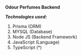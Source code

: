 **Odour Perfumes Backend**

***Technologies used:***

1. Prisma (ORM)
2. MYSQL (Database)
3. Node JS (Backend Framework)
4. JavaScript (Language)
5. TypeScript (*)




